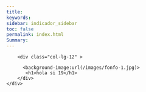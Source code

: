 ```yaml
---
title: 
keywords: 
sidebar: indicador_sidebar
toc: false
permalink: index.html
Summary:
---
```




 <body>
    <div class="row"style="background-image:url(/images/fondo-1.jpg);">
        
        <div class="col-lg-12" >
		
          <background-image:url(/images/fonfo-1.jpg)>
           <h1>hola si 19</h1>
		</div> 
    </div> 		
 </body>
